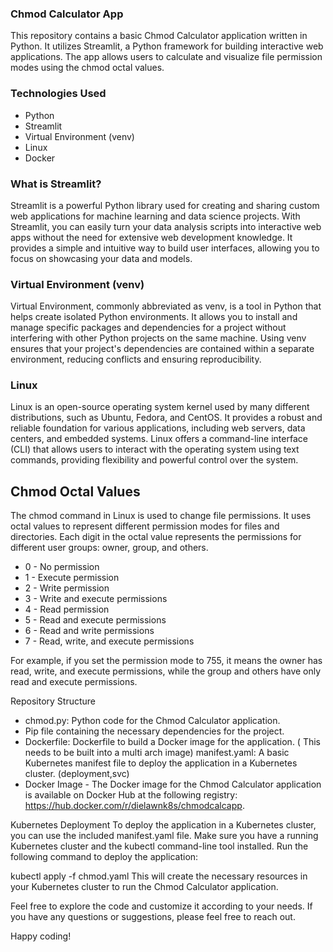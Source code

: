 
### Chmod Calculator App
This repository contains a basic Chmod Calculator application written in Python. It utilizes Streamlit, a Python framework for building interactive web applications. The app allows users to calculate and visualize file permission modes using the chmod octal values.

### Technologies Used
- Python
- Streamlit
- Virtual Environment (venv)
- Linux
- Docker

### What is Streamlit?
Streamlit is a powerful Python library used for creating and sharing custom web applications for machine learning and data science projects. With Streamlit, you can easily turn your data analysis scripts into interactive web apps without the need for extensive web development knowledge. It provides a simple and intuitive way to build user interfaces, allowing you to focus on showcasing your data and models.

### Virtual Environment (venv)
Virtual Environment, commonly abbreviated as venv, is a tool in Python that helps create isolated Python environments. It allows you to install and manage specific packages and dependencies for a project without interfering with other Python projects on the same machine. Using venv ensures that your project's dependencies are contained within a separate environment, reducing conflicts and ensuring reproducibility.

### Linux
Linux is an open-source operating system kernel used by many different distributions, such as Ubuntu, Fedora, and CentOS. It provides a robust and reliable foundation for various applications, including web servers, data centers, and embedded systems. Linux offers a command-line interface (CLI) that allows users to interact with the operating system using text commands, providing flexibility and powerful control over the system.

## Chmod Octal Values
The chmod command in Linux is used to change file permissions. It uses octal values to represent different permission modes for files and directories. Each digit in the octal value represents the permissions for different user groups: owner, group, and others.

- 0 - No permission
- 1 - Execute permission
- 2 - Write permission
- 3 - Write and execute permissions
- 4 - Read permission
- 5 - Read and execute permissions
- 6 - Read and write permissions
- 7 - Read, write, and execute permissions
<p> For example, if you set the permission mode to 755, it means the owner has read, write, and execute permissions, while the group and others have only read and execute permissions.

Repository Structure
- chmod.py: Python code for the Chmod Calculator application.
- Pip file containing the necessary dependencies for the project.
- Dockerfile: Dockerfile to build a Docker image for the application. ( This needs to be built into a multi arch image)
manifest.yaml: A basic Kubernetes manifest file to deploy the application in a Kubernetes cluster. (deployment,svc)
- Docker Image - The Docker image for the Chmod Calculator application is available on Docker Hub at the following registry: https://hub.docker.com/r/dielawnk8s/chmodcalcapp.

Kubernetes Deployment
To deploy the application in a Kubernetes cluster, you can use the included manifest.yaml file. Make sure you have a running Kubernetes cluster and the kubectl command-line tool installed. Run the following command to deploy the application:


kubectl apply -f chmod.yaml
This will create the necessary resources in your Kubernetes cluster to run the Chmod Calculator application.

Feel free to explore the code and customize it according to your needs. If you have any questions or suggestions, please feel free to reach out.

Happy coding!
